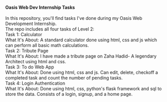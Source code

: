 **Oasis Web Dev Internship Tasks**<br>
<br>
In this repository, you'll find tasks I've done during my Oasis Web Development Internship. <br>
The repo includes all four tasks of Level 2:
<br>
Task 1: Calculator<br>
What It's About: A standard calculator done using html, css and js which can perform all basic math calculations.
<br>
Task 2: Tribute Page<br>
What It's About: I have made a tribute page on Zaha Hadid- A legendary Architect using html and css.
<br>
Task 3: To do Web App<br>
What It's About:  Done using html, css and js. Can edit, delete, checkoff a completed task and count the number of pending tasks.
<br>
Task 4: Login Authentication<br>
What It's About: Done using html, css, python's flask framework and sql to store the data. Consists of a login, signup, and a home page.

